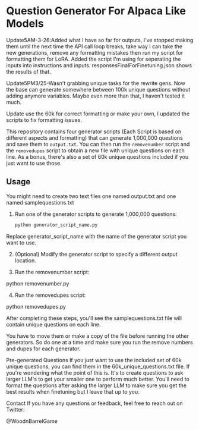 # Question Generator For Alpaca Like Models

Update5AM-3-26:Added what I have so far for outputs, I've stopped making them until the next time the API call loop breaks, take way I can take the new generations, remove any formatting mistakes then run my script for formatting them for LoRA. Added the script I'm using for seperating the inputs into instructions and inputs. responsesFinalForFinetuning.json shows the results of that.

Update5PM3/25-Wasn't grabbing unique tasks for the rewrite gens. Now the base can generate somewhere between 100k unique questions without adding anymore variables. Maybe even more than that, I haven't tested it much.

Update use the 60k for correct formatting or make your own, I updated the scripts to fix formatting issues.

This repository contains four generator scripts (Each Script is based on different aspects and formatting) that can generate 1,000,000 questions and save them to `output.txt`. You can then run the `removenumber` script and the `removedupes` script to obtain a new file with unique questions on each line. As a bonus, there's also a set of 60k unique questions included if you just want to use those.

## Usage

You might need to create two text files one named output.txt and one named samplequestions.txt


1. Run one of the generator scripts to generate 1,000,000 questions:

   ```sh
   python generator_script_name.py
   
Replace generator_script_name with the name of the generator script you want to use.

2. (Optional) Modify the generator script to specify a different output location.

3. Run the removenumber script:

python removenumber.py

4. Run the removedupes script:

python removedupes.py

After completing these steps, you'll see the samplequestions.txt file will contain unique questions on each line.

You have to move them or make a copy of the file before running the other generators. So do one at a time and make sure you run the remove numbers and dupes for each generator.

Pre-generated Questions
If you just want to use the included set of 60k unique questions, you can find them in the 60k_unique_questions.txt file.
If you're wondering what the point of this is. It's to create questions to ask larger LLM's to get your smaller one to perform much better.
You'll need to format the questions after asking the larger LLM to make sure you get the best results when finetuning but I leave that up to you. 

Contact
If you have any questions or feedback, feel free to reach out on Twitter:

@WoodnBarrelGame
